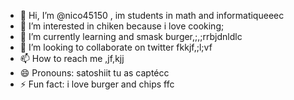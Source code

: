 - 👋 Hi, I’m @nico45150 , im students in math and informatiqueeec
- 👀 I’m interested in chiken because i love cooking;
- 🌱 I’m currently learning and smask burger,;,;rrbjdnldlc
- 💞️ I’m looking to collaborate on twitter fkkjf,;l;vf
- 📫 How to reach me ,jf,kjj
- 😄 Pronouns: satoshiit tu as captécc
- ⚡ Fun fact: i love burger and chips
ffc
<!---
nico45150/nico45150 is a ✨ special ✨ repository because its `README.md` (this file) appears on your GitHub profile.
You can click the Preview link to take a look at your changes.
--->
